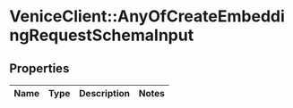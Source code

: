# VeniceClient::AnyOfCreateEmbeddingRequestSchemaInput

## Properties
Name | Type | Description | Notes
------------ | ------------- | ------------- | -------------

